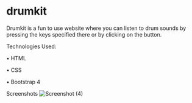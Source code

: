 # drumkit
Drumkit is a fun to use website where you can listen to drum sounds by pressing the keys specified there or by clicking on the button.

Technologies Used:

• HTML

• CSS

• Bootstrap 4

Screenshots
![Screenshot (4)](https://user-images.githubusercontent.com/87437738/152671610-82be8ecc-dbdb-4063-a105-e6164aac517e.png)
